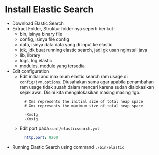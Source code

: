 # Install Elastic Search

- Download Elastic Search
- Extract Folder, Struktur folder nya seperti berikut :
    - bin, isinya binary file
    - config, isinya file config
    - data, isinya data data yang di input ke elastic
    - jdk, jdk buat running elastic search, jadi gk usah nginstall java
    - lib, library
    - logs, log elastic
    - modules, module yang tersedia
- Edit configuration  
    - Edit initial and maximum elastic search ram usage di `config/jvm.options`. Diusahakan sama agar apabila penambahan ram usage tidak susah dalam mencari karena sudah dialokasikan sejak awal. Disini kita mengalokasikan masing masing 1gb.
      ```options
        # Xms represents the initial size of total heap space
        # Xmx represents the maximum size of total heap space
        
        -Xms1g
        -Xmx1g
      ```
    - Edit port pada `conf/elasticsearch.yml`
        ```yaml
          http.port: 9200
        ```
- Running Elastic Search using command `./bin/elastic`